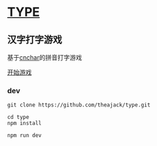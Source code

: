 # [TYPE](https://github.com/theajack/type)
## 汉字打字游戏

基于[cnchar](https://github.com/theajack/cnchar)的拼音打字游戏

[开始游戏](https://theajack.gitee.io/type/)

### dev

```
git clone https://github.com/theajack/type.git

cd type
npm install

npm run dev
```
